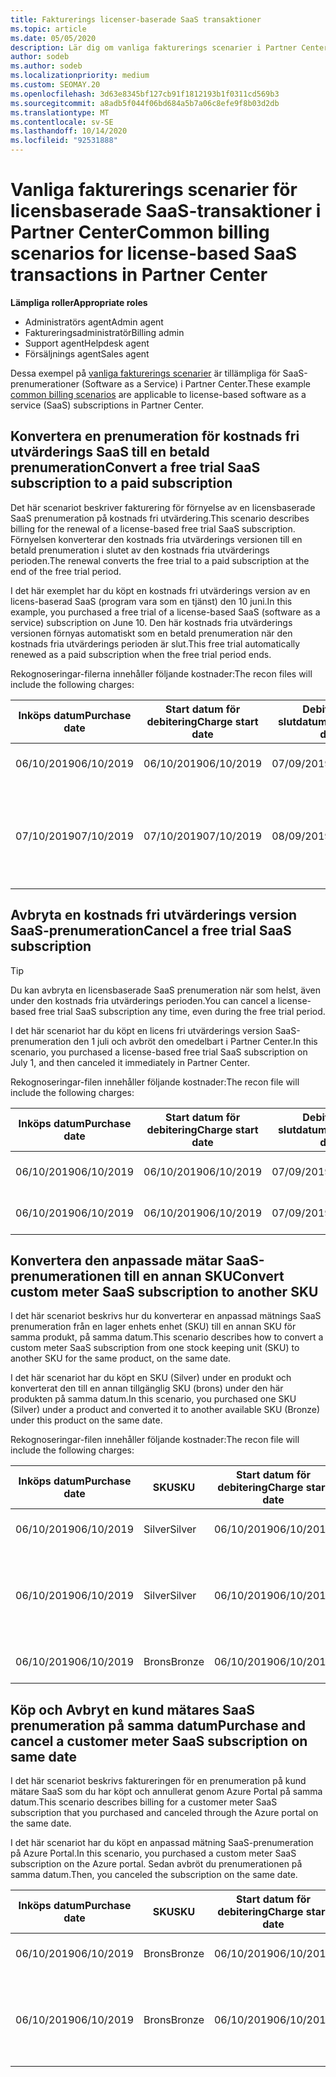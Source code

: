 ```yaml
---
title: Fakturerings licenser-baserade SaaS transaktioner
ms.topic: article
ms.date: 05/05/2020
description: Lär dig om vanliga fakturerings scenarier i Partner Center för licensierade, SaaS-transaktioner (Software-as-a-Service).
author: sodeb
ms.author: sodeb
ms.localizationpriority: medium
ms.custom: SEOMAY.20
ms.openlocfilehash: 3d63e8345bf127cb91f1812193b1f0311cd569b3
ms.sourcegitcommit: a8adb5f044f06bd684a5b7a06c8efe9f8b03d2db
ms.translationtype: MT
ms.contentlocale: sv-SE
ms.lasthandoff: 10/14/2020
ms.locfileid: "92531888"
---
```

# <a name="common-billing-scenarios-for-license-based-saas-transactions-in-partner-center"></a><span data-ttu-id="4a85f-103">Vanliga fakturerings scenarier för licensbaserade SaaS-transaktioner i Partner Center</span><span class="sxs-lookup"><span data-stu-id="4a85f-103">Common billing scenarios for license-based SaaS transactions in Partner Center</span></span>

<span data-ttu-id="4a85f-104">**Lämpliga roller**</span><span class="sxs-lookup"><span data-stu-id="4a85f-104">**Appropriate roles**</span></span>

- <span data-ttu-id="4a85f-105">Administratörs agent</span><span class="sxs-lookup"><span data-stu-id="4a85f-105">Admin agent</span></span>
- <span data-ttu-id="4a85f-106">Faktureringsadministratör</span><span class="sxs-lookup"><span data-stu-id="4a85f-106">Billing admin</span></span>
- <span data-ttu-id="4a85f-107">Support agent</span><span class="sxs-lookup"><span data-stu-id="4a85f-107">Helpdesk agent</span></span>
- <span data-ttu-id="4a85f-108">Försäljnings agent</span><span class="sxs-lookup"><span data-stu-id="4a85f-108">Sales agent</span></span>


<span data-ttu-id="4a85f-109">Dessa exempel på [vanliga fakturerings scenarier](common-billing-scenarios.md) är tillämpliga för SaaS-prenumerationer (Software as a Service) i Partner Center.</span><span class="sxs-lookup"><span data-stu-id="4a85f-109">These example [common billing scenarios](common-billing-scenarios.md) are applicable to license-based software as a service (SaaS) subscriptions in Partner Center.</span></span>

## <a name="convert-a-free-trial-saas-subscription-to-a-paid-subscription"></a><span data-ttu-id="4a85f-110">Konvertera en prenumeration för kostnads fri utvärderings SaaS till en betald prenumeration</span><span class="sxs-lookup"><span data-stu-id="4a85f-110">Convert a free trial SaaS subscription to a paid subscription</span></span>

<span data-ttu-id="4a85f-111">Det här scenariot beskriver fakturering för förnyelse av en licensbaserade SaaS prenumeration på kostnads fri utvärdering.</span><span class="sxs-lookup"><span data-stu-id="4a85f-111">This scenario describes billing for the renewal of a license-based free trial SaaS subscription.</span></span> <span data-ttu-id="4a85f-112">Förnyelsen konverterar den kostnads fria utvärderings versionen till en betald prenumeration i slutet av den kostnads fria utvärderings perioden.</span><span class="sxs-lookup"><span data-stu-id="4a85f-112">The renewal converts the free trial to a paid subscription at the end of the free trial period.</span></span>

<span data-ttu-id="4a85f-113">I det här exemplet har du köpt en kostnads fri utvärderings version av en licens-baserad SaaS (program vara som en tjänst) den 10 juni.</span><span class="sxs-lookup"><span data-stu-id="4a85f-113">In this example, you purchased a free trial of a license-based SaaS (software as a service) subscription on June 10.</span></span> <span data-ttu-id="4a85f-114">Den här kostnads fria utvärderings versionen förnyas automatiskt som en betald prenumeration när den kostnads fria utvärderings perioden är slut.</span><span class="sxs-lookup"><span data-stu-id="4a85f-114">This free trial automatically renewed as a paid subscription when the free trial period ends.</span></span>

<span data-ttu-id="4a85f-115">Rekognoseringar-filerna innehåller följande kostnader:</span><span class="sxs-lookup"><span data-stu-id="4a85f-115">The recon files will include the following charges:</span></span>

| <span data-ttu-id="4a85f-116">Inköps datum</span><span class="sxs-lookup"><span data-stu-id="4a85f-116">Purchase date</span></span> | <span data-ttu-id="4a85f-117">Start datum för debitering</span><span class="sxs-lookup"><span data-stu-id="4a85f-117">Charge start date</span></span> | <span data-ttu-id="4a85f-118">Debiterings slutdatum</span><span class="sxs-lookup"><span data-stu-id="4a85f-118">Charge end date</span></span> | <span data-ttu-id="4a85f-119">Enhetspris</span><span class="sxs-lookup"><span data-stu-id="4a85f-119">Unit price</span></span> | <span data-ttu-id="4a85f-120">Enhets antal</span><span class="sxs-lookup"><span data-stu-id="4a85f-120">Unit quantity</span></span> | <span data-ttu-id="4a85f-121">Totalmängd</span><span class="sxs-lookup"><span data-stu-id="4a85f-121">Total amount</span></span> | <span data-ttu-id="4a85f-122">Kostnadstyp</span><span class="sxs-lookup"><span data-stu-id="4a85f-122">Charge type</span></span> | <span data-ttu-id="4a85f-123">Beskrivning av prenumeration</span><span class="sxs-lookup"><span data-stu-id="4a85f-123">Subscription description</span></span> |
| ------------- | ----------------- | --------------- | ---------- | ------------- | ------------ | ----------- | ----------------- |
| <span data-ttu-id="4a85f-124">06/10/2019</span><span class="sxs-lookup"><span data-stu-id="4a85f-124">06/10/2019</span></span> | <span data-ttu-id="4a85f-125">06/10/2019</span><span class="sxs-lookup"><span data-stu-id="4a85f-125">06/10/2019</span></span> | <span data-ttu-id="4a85f-126">07/09/2019</span><span class="sxs-lookup"><span data-stu-id="4a85f-126">07/09/2019</span></span> | <span data-ttu-id="4a85f-127">0 USD</span><span class="sxs-lookup"><span data-stu-id="4a85f-127">$0</span></span> | <span data-ttu-id="4a85f-128">1</span><span class="sxs-lookup"><span data-stu-id="4a85f-128">1</span></span> | <span data-ttu-id="4a85f-129">0 USD</span><span class="sxs-lookup"><span data-stu-id="4a85f-129">$0</span></span> | <span data-ttu-id="4a85f-130">Ny</span><span class="sxs-lookup"><span data-stu-id="4a85f-130">New</span></span> | <span data-ttu-id="4a85f-131">Kostnadsfri utvärderingsversion</span><span class="sxs-lookup"><span data-stu-id="4a85f-131">Free trial</span></span> |
| <span data-ttu-id="4a85f-132">07/10/2019</span><span class="sxs-lookup"><span data-stu-id="4a85f-132">07/10/2019</span></span> | <span data-ttu-id="4a85f-133">07/10/2019</span><span class="sxs-lookup"><span data-stu-id="4a85f-133">07/10/2019</span></span> | <span data-ttu-id="4a85f-134">08/09/2019</span><span class="sxs-lookup"><span data-stu-id="4a85f-134">08/09/2019</span></span> | <span data-ttu-id="4a85f-135">$2</span><span class="sxs-lookup"><span data-stu-id="4a85f-135">$2</span></span> | <span data-ttu-id="4a85f-136">1</span><span class="sxs-lookup"><span data-stu-id="4a85f-136">1</span></span> | <span data-ttu-id="4a85f-137">$2</span><span class="sxs-lookup"><span data-stu-id="4a85f-137">$2</span></span> | <span data-ttu-id="4a85f-138">Förnya</span><span class="sxs-lookup"><span data-stu-id="4a85f-138">Renew</span></span> | <span data-ttu-id="4a85f-139">Betald prenumeration</span><span class="sxs-lookup"><span data-stu-id="4a85f-139">Paid subscription</span></span> |

## <a name="cancel-a-free-trial-saas-subscription"></a><span data-ttu-id="4a85f-140">Avbryta en kostnads fri utvärderings version SaaS-prenumeration</span><span class="sxs-lookup"><span data-stu-id="4a85f-140">Cancel a free trial SaaS subscription</span></span>

> [!TIP]
> <span data-ttu-id="4a85f-141">Du kan avbryta en licensbaserade SaaS prenumeration när som helst, även under den kostnads fria utvärderings perioden.</span><span class="sxs-lookup"><span data-stu-id="4a85f-141">You can cancel a license-based free trial SaaS subscription any time, even during the free trial period.</span></span>

<span data-ttu-id="4a85f-142">I det här scenariot har du köpt en licens fri utvärderings version SaaS-prenumeration den 1 juli och avbröt den omedelbart i Partner Center.</span><span class="sxs-lookup"><span data-stu-id="4a85f-142">In this scenario, you purchased a license-based free trial SaaS subscription on July 1, and then canceled it immediately in Partner Center.</span></span>

<span data-ttu-id="4a85f-143">Rekognoseringar-filen innehåller följande kostnader:</span><span class="sxs-lookup"><span data-stu-id="4a85f-143">The recon file will include the following charges:</span></span>

| <span data-ttu-id="4a85f-144">Inköps datum</span><span class="sxs-lookup"><span data-stu-id="4a85f-144">Purchase date</span></span> | <span data-ttu-id="4a85f-145">Start datum för debitering</span><span class="sxs-lookup"><span data-stu-id="4a85f-145">Charge start date</span></span> | <span data-ttu-id="4a85f-146">Debiterings slutdatum</span><span class="sxs-lookup"><span data-stu-id="4a85f-146">Charge end date</span></span> | <span data-ttu-id="4a85f-147">Enhetspris</span><span class="sxs-lookup"><span data-stu-id="4a85f-147">Unit price</span></span> | <span data-ttu-id="4a85f-148">Enhets antal</span><span class="sxs-lookup"><span data-stu-id="4a85f-148">Unit quantity</span></span> | <span data-ttu-id="4a85f-149">Totalmängd</span><span class="sxs-lookup"><span data-stu-id="4a85f-149">Total amount</span></span> | <span data-ttu-id="4a85f-150">Kostnadstyp</span><span class="sxs-lookup"><span data-stu-id="4a85f-150">Charge type</span></span> | <span data-ttu-id="4a85f-151">Beskrivning av prenumeration</span><span class="sxs-lookup"><span data-stu-id="4a85f-151">Subscription description</span></span> |
| ------------- | ----------------- | --------------- | ---------- | ------------- | ------------ | ----------- | ----------------- |
| <span data-ttu-id="4a85f-152">06/10/2019</span><span class="sxs-lookup"><span data-stu-id="4a85f-152">06/10/2019</span></span> | <span data-ttu-id="4a85f-153">06/10/2019</span><span class="sxs-lookup"><span data-stu-id="4a85f-153">06/10/2019</span></span> | <span data-ttu-id="4a85f-154">07/09/2019</span><span class="sxs-lookup"><span data-stu-id="4a85f-154">07/09/2019</span></span> | <span data-ttu-id="4a85f-155">0 USD</span><span class="sxs-lookup"><span data-stu-id="4a85f-155">$0</span></span> | <span data-ttu-id="4a85f-156">11</span><span class="sxs-lookup"><span data-stu-id="4a85f-156">11</span></span> | <span data-ttu-id="4a85f-157">0 USD</span><span class="sxs-lookup"><span data-stu-id="4a85f-157">$0</span></span> | <span data-ttu-id="4a85f-158">Ny</span><span class="sxs-lookup"><span data-stu-id="4a85f-158">New</span></span> | <span data-ttu-id="4a85f-159">Kostnadsfri utvärderingsversion</span><span class="sxs-lookup"><span data-stu-id="4a85f-159">Free trial</span></span> |
| <span data-ttu-id="4a85f-160">06/10/2019</span><span class="sxs-lookup"><span data-stu-id="4a85f-160">06/10/2019</span></span> | <span data-ttu-id="4a85f-161">06/10/2019</span><span class="sxs-lookup"><span data-stu-id="4a85f-161">06/10/2019</span></span> | <span data-ttu-id="4a85f-162">07/09/2019</span><span class="sxs-lookup"><span data-stu-id="4a85f-162">07/09/2019</span></span> | <span data-ttu-id="4a85f-163">0 USD</span><span class="sxs-lookup"><span data-stu-id="4a85f-163">$0</span></span> | <span data-ttu-id="4a85f-164">11</span><span class="sxs-lookup"><span data-stu-id="4a85f-164">11</span></span> | <span data-ttu-id="4a85f-165">0 USD</span><span class="sxs-lookup"><span data-stu-id="4a85f-165">$0</span></span> | <span data-ttu-id="4a85f-166">Avbryt</span><span class="sxs-lookup"><span data-stu-id="4a85f-166">Cancel</span></span> | <span data-ttu-id="4a85f-167">Kostnadsfri utvärderingsversion</span><span class="sxs-lookup"><span data-stu-id="4a85f-167">Free trial</span></span> |

## <a name="convert-custom-meter-saas-subscription-to-another-sku"></a><span data-ttu-id="4a85f-168">Konvertera den anpassade mätar SaaS-prenumerationen till en annan SKU</span><span class="sxs-lookup"><span data-stu-id="4a85f-168">Convert custom meter SaaS subscription to another SKU</span></span>

<span data-ttu-id="4a85f-169">I det här scenariot beskrivs hur du konverterar en anpassad mätnings SaaS prenumeration från en lager enhets enhet (SKU) till en annan SKU för samma produkt, på samma datum.</span><span class="sxs-lookup"><span data-stu-id="4a85f-169">This scenario describes how to convert a custom meter SaaS subscription from one stock keeping unit (SKU) to another SKU for the same product, on the same date.</span></span>

<span data-ttu-id="4a85f-170">I det här scenariot har du köpt en SKU (Silver) under en produkt och konverterat den till en annan tillgänglig SKU (brons) under den här produkten på samma datum.</span><span class="sxs-lookup"><span data-stu-id="4a85f-170">In this scenario, you purchased one SKU (Silver) under a product and converted it to another available SKU (Bronze) under this product on the same date.</span></span>

<span data-ttu-id="4a85f-171">Rekognoseringar-filen innehåller följande kostnader:</span><span class="sxs-lookup"><span data-stu-id="4a85f-171">The recon file will include the following charges:</span></span>

| <span data-ttu-id="4a85f-172">Inköps datum</span><span class="sxs-lookup"><span data-stu-id="4a85f-172">Purchase date</span></span> | <span data-ttu-id="4a85f-173">SKU</span><span class="sxs-lookup"><span data-stu-id="4a85f-173">SKU</span></span> | <span data-ttu-id="4a85f-174">Start datum för debitering</span><span class="sxs-lookup"><span data-stu-id="4a85f-174">Charge start date</span></span> | <span data-ttu-id="4a85f-175">Debiterings slutdatum</span><span class="sxs-lookup"><span data-stu-id="4a85f-175">Charge end date</span></span> | <span data-ttu-id="4a85f-176">Enhetspris</span><span class="sxs-lookup"><span data-stu-id="4a85f-176">Unit price</span></span> | <span data-ttu-id="4a85f-177">Enhets antal</span><span class="sxs-lookup"><span data-stu-id="4a85f-177">Unit quantity</span></span> | <span data-ttu-id="4a85f-178">Totalmängd</span><span class="sxs-lookup"><span data-stu-id="4a85f-178">Total amount</span></span> | <span data-ttu-id="4a85f-179">Kostnadstyp</span><span class="sxs-lookup"><span data-stu-id="4a85f-179">Charge type</span></span> | <span data-ttu-id="4a85f-180">Beskrivning av prenumeration</span><span class="sxs-lookup"><span data-stu-id="4a85f-180">Subscription description</span></span> |
| ------------- | ----------------- | ----------------- | --------------- | ---------- | ------------- | ------------ | ----------- | ----------------- |
| <span data-ttu-id="4a85f-181">06/10/2019</span><span class="sxs-lookup"><span data-stu-id="4a85f-181">06/10/2019</span></span> | <span data-ttu-id="4a85f-182">Silver</span><span class="sxs-lookup"><span data-stu-id="4a85f-182">Silver</span></span> | <span data-ttu-id="4a85f-183">06/10/2019</span><span class="sxs-lookup"><span data-stu-id="4a85f-183">06/10/2019</span></span> | <span data-ttu-id="4a85f-184">06/10/2019</span><span class="sxs-lookup"><span data-stu-id="4a85f-184">06/10/2019</span></span> | <span data-ttu-id="4a85f-185">20 USD</span><span class="sxs-lookup"><span data-stu-id="4a85f-185">$20</span></span> | <span data-ttu-id="4a85f-186">1</span><span class="sxs-lookup"><span data-stu-id="4a85f-186">1</span></span> | <span data-ttu-id="4a85f-187">20 USD</span><span class="sxs-lookup"><span data-stu-id="4a85f-187">$20</span></span> | <span data-ttu-id="4a85f-188">Ny</span><span class="sxs-lookup"><span data-stu-id="4a85f-188">New</span></span> | <span data-ttu-id="4a85f-189">Anpassad mätare SaaS-prenumeration</span><span class="sxs-lookup"><span data-stu-id="4a85f-189">Custom meter SaaS subscription</span></span> |
| <span data-ttu-id="4a85f-190">06/10/2019</span><span class="sxs-lookup"><span data-stu-id="4a85f-190">06/10/2019</span></span> | <span data-ttu-id="4a85f-191">Silver</span><span class="sxs-lookup"><span data-stu-id="4a85f-191">Silver</span></span> | <span data-ttu-id="4a85f-192">06/10/2019</span><span class="sxs-lookup"><span data-stu-id="4a85f-192">06/10/2019</span></span> | <span data-ttu-id="4a85f-193">06/10/2019</span><span class="sxs-lookup"><span data-stu-id="4a85f-193">06/10/2019</span></span> | <span data-ttu-id="4a85f-194">20 USD</span><span class="sxs-lookup"><span data-stu-id="4a85f-194">$20</span></span> | <span data-ttu-id="4a85f-195">1</span><span class="sxs-lookup"><span data-stu-id="4a85f-195">1</span></span> | <span data-ttu-id="4a85f-196">– $20</span><span class="sxs-lookup"><span data-stu-id="4a85f-196">-$20</span></span> | <span data-ttu-id="4a85f-197">Konvertera</span><span class="sxs-lookup"><span data-stu-id="4a85f-197">Convert</span></span> | <span data-ttu-id="4a85f-198">Proportionellt Omfakturering för den anpassade mätar SaaS-prenumerationen</span><span class="sxs-lookup"><span data-stu-id="4a85f-198">Prorated rebill for custom meter SaaS subscription</span></span> |
| <span data-ttu-id="4a85f-199">06/10/2019</span><span class="sxs-lookup"><span data-stu-id="4a85f-199">06/10/2019</span></span> | <span data-ttu-id="4a85f-200">Brons</span><span class="sxs-lookup"><span data-stu-id="4a85f-200">Bronze</span></span> | <span data-ttu-id="4a85f-201">06/10/2019</span><span class="sxs-lookup"><span data-stu-id="4a85f-201">06/10/2019</span></span> | <span data-ttu-id="4a85f-202">06/10/2019</span><span class="sxs-lookup"><span data-stu-id="4a85f-202">06/10/2019</span></span> | <span data-ttu-id="4a85f-203">10 USD</span><span class="sxs-lookup"><span data-stu-id="4a85f-203">$10</span></span> | <span data-ttu-id="4a85f-204">1</span><span class="sxs-lookup"><span data-stu-id="4a85f-204">1</span></span> | <span data-ttu-id="4a85f-205">10 USD</span><span class="sxs-lookup"><span data-stu-id="4a85f-205">$10</span></span> | <span data-ttu-id="4a85f-206">Konvertera</span><span class="sxs-lookup"><span data-stu-id="4a85f-206">Convert</span></span> | <span data-ttu-id="4a85f-207">Anpassad mätare SaaS-prenumeration</span><span class="sxs-lookup"><span data-stu-id="4a85f-207">Custom meter SaaS subscription</span></span> |

## <a name="purchase-and-cancel-a-customer-meter-saas-subscription-on-same-date"></a><span data-ttu-id="4a85f-208">Köp och Avbryt en kund mätares SaaS prenumeration på samma datum</span><span class="sxs-lookup"><span data-stu-id="4a85f-208">Purchase and cancel a customer meter SaaS subscription on same date</span></span>

<span data-ttu-id="4a85f-209">I det här scenariot beskrivs faktureringen för en prenumeration på kund mätare SaaS som du har köpt och annullerat genom Azure Portal på samma datum.</span><span class="sxs-lookup"><span data-stu-id="4a85f-209">This scenario describes billing for a customer meter SaaS subscription that you purchased and canceled through the Azure portal on the same date.</span></span>

<span data-ttu-id="4a85f-210">I det här scenariot har du köpt en anpassad mätning SaaS-prenumeration på Azure Portal.</span><span class="sxs-lookup"><span data-stu-id="4a85f-210">In this scenario, you purchased a custom meter SaaS subscription on the Azure portal.</span></span> <span data-ttu-id="4a85f-211">Sedan avbröt du prenumerationen på samma datum.</span><span class="sxs-lookup"><span data-stu-id="4a85f-211">Then, you canceled the subscription on the same date.</span></span>

| <span data-ttu-id="4a85f-212">Inköps datum</span><span class="sxs-lookup"><span data-stu-id="4a85f-212">Purchase date</span></span> | <span data-ttu-id="4a85f-213">SKU</span><span class="sxs-lookup"><span data-stu-id="4a85f-213">SKU</span></span> | <span data-ttu-id="4a85f-214">Start datum för debitering</span><span class="sxs-lookup"><span data-stu-id="4a85f-214">Charge start date</span></span> | <span data-ttu-id="4a85f-215">Debiterings slutdatum</span><span class="sxs-lookup"><span data-stu-id="4a85f-215">Charge end date</span></span> | <span data-ttu-id="4a85f-216">Enhetspris</span><span class="sxs-lookup"><span data-stu-id="4a85f-216">Unit price</span></span> | <span data-ttu-id="4a85f-217">Enhets antal</span><span class="sxs-lookup"><span data-stu-id="4a85f-217">Unit quantity</span></span> | <span data-ttu-id="4a85f-218">Totalmängd</span><span class="sxs-lookup"><span data-stu-id="4a85f-218">Total amount</span></span> | <span data-ttu-id="4a85f-219">Kostnadstyp</span><span class="sxs-lookup"><span data-stu-id="4a85f-219">Charge type</span></span> | <span data-ttu-id="4a85f-220">Beskrivning av prenumeration</span><span class="sxs-lookup"><span data-stu-id="4a85f-220">Subscription description</span></span> |
| ------------- | ------------- |----------------- | --------------- | ---------- | ------------- | ------------ | ----------- | ----------------- |
| <span data-ttu-id="4a85f-221">06/10/2019</span><span class="sxs-lookup"><span data-stu-id="4a85f-221">06/10/2019</span></span> | <span data-ttu-id="4a85f-222">Brons</span><span class="sxs-lookup"><span data-stu-id="4a85f-222">Bronze</span></span> | <span data-ttu-id="4a85f-223">06/10/2019</span><span class="sxs-lookup"><span data-stu-id="4a85f-223">06/10/2019</span></span> | <span data-ttu-id="4a85f-224">06/10/2019</span><span class="sxs-lookup"><span data-stu-id="4a85f-224">06/10/2019</span></span> | <span data-ttu-id="4a85f-225">10 USD</span><span class="sxs-lookup"><span data-stu-id="4a85f-225">$10</span></span> | <span data-ttu-id="4a85f-226">1</span><span class="sxs-lookup"><span data-stu-id="4a85f-226">1</span></span> | <span data-ttu-id="4a85f-227">10 USD</span><span class="sxs-lookup"><span data-stu-id="4a85f-227">$10</span></span> | <span data-ttu-id="4a85f-228">Ny</span><span class="sxs-lookup"><span data-stu-id="4a85f-228">New</span></span> | <span data-ttu-id="4a85f-229">Anpassad mätare SaaS-prenumeration</span><span class="sxs-lookup"><span data-stu-id="4a85f-229">Custom meter SaaS subscription</span></span> |
| <span data-ttu-id="4a85f-230">06/10/2019</span><span class="sxs-lookup"><span data-stu-id="4a85f-230">06/10/2019</span></span> | <span data-ttu-id="4a85f-231">Brons</span><span class="sxs-lookup"><span data-stu-id="4a85f-231">Bronze</span></span> | <span data-ttu-id="4a85f-232">06/10/2019</span><span class="sxs-lookup"><span data-stu-id="4a85f-232">06/10/2019</span></span> | <span data-ttu-id="4a85f-233">06/10/2019</span><span class="sxs-lookup"><span data-stu-id="4a85f-233">06/10/2019</span></span> | <span data-ttu-id="4a85f-234">10 USD</span><span class="sxs-lookup"><span data-stu-id="4a85f-234">$10</span></span> | <span data-ttu-id="4a85f-235">1</span><span class="sxs-lookup"><span data-stu-id="4a85f-235">1</span></span> | <span data-ttu-id="4a85f-236">– $10</span><span class="sxs-lookup"><span data-stu-id="4a85f-236">-$10</span></span> | <span data-ttu-id="4a85f-237">CancelImmediate</span><span class="sxs-lookup"><span data-stu-id="4a85f-237">CancelImmediate</span></span> | <span data-ttu-id="4a85f-238">Anpassad mätare SaaS-prenumeration</span><span class="sxs-lookup"><span data-stu-id="4a85f-238">Custom meter SaaS subscription</span></span> |
